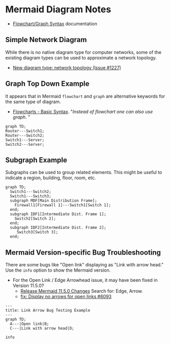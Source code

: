 # Mermaid Diagram Notes

* [Flowchart/Graph Syntax][5] documentation

## Simple Network Diagram

While there is no native diagram type for computer networks, 
some of the existing diagram types can be used to approximate a network topology.
* [New diagram type: network topology (Issue #1227)][1]

## Graph Top Down Example

It appears that in Mermaid `flowchart` and `graph` are alternative keywords for the same type of diagram. 
* [Flowcharts - Basic Syntax][2]. "*Instead of flowchart one can also use graph.* "

```mermaid
graph TD;
Router---Switch1;
Router---Switch2;
Switch1---Server;
Switch2---Server;
```

## Subgraph Example

Subgraphs can be used to group related elements. This might be useful to indicate a region, building, floor, room, etc.

```mermaid
graph TD;
  Switch1---Switch2;
  Switch1---Switch3;
  subgraph MDF[Main Distribution Frame];
    Firewall1[Firewall 1]---Switch1[Switch 1];
  end;
  subgraph IDF1[Intermediate Dist. Frame 1];
    Switch2[Switch 2];
  end;
  subgraph IDF2[Intermediate Dist. Frame 2];
     Switch3[Switch 3];
  end;
```

## Mermaid Version-specific Bug Troubleshooting

There are some bugs like "Open link" displaying as "Link with arrow head." Use the `info` option to show the Mermaid version.
* For the Open Link / Edge Arrowhead issue, it may have been fixed in Version 11.5.0?
  * [Release Mermaid 11.5.0 Changes][3] Search for: Edge, Arrow.
  * [fix: Display no arrows for open links #6093][4]

```mermaid
---
title: Link Arrow Bug Testing Example
---
graph TD;
  A---|Open link|B;
  C---|Link with arrow head|D;
```

```mermaid
info
```
[1]: https://github.com/mermaid-js/mermaid/issues/1227
[2]: https://mermaid.js.org/syntax/flowchart.html
[3]: https://github.com/mermaid-js/mermaid/pull/6374
[4]: https://github.com/mermaid-js/mermaid/pull/6093#issuecomment-2734046994
[5]: https://mermaid.js.org/syntax/flowchart.html
